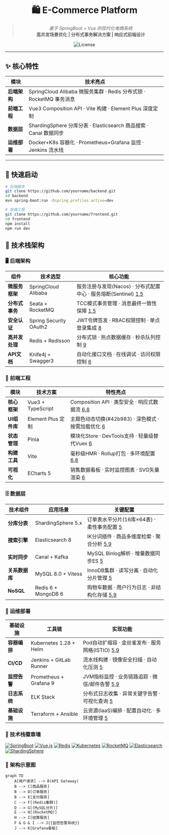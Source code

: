 <div align="center">

# 🛍️ E-Commerce Platform 
> *基于 SpringBoot + Vue 的现代化电商系统*  
> **高并发场景优化 | 分布式事务解决方案 | 响应式前端设计**

![License](https://img.shields.io/badge/license-MIT-ffb02a)

</div>

---

## ✨ 核心特性
| 模块          | 技术亮点                                                                 |
|---------------|--------------------------------------------------------------------------|
| **后端架构**  | SpringCloud Alibaba 微服务集群 · Redis 分布式锁 · RocketMQ 事务消息       |
| **前端工程**  | Vue3 Composition API · Vite 构建 · Element Plus 深度定制                  |
| **数据层**    | ShardingSphere 分库分表 · Elasticsearch 商品搜索 · Canal 数据同步           |
| **运维部署**  | Docker+K8s 容器化 · Prometheus+Grafana 监控 · Jenkins 流水线              |

---



## 🚀 快速启动
```bash
# 后端服务
git clone https://github.com/yourname/backend.git
cd backend
mvn spring-boot:run -Dspring.profiles.active=dev

# 前端工程
git clone https://github.com/yourname/frontend.git
cd frontend
npm install
npm run dev
```

## 🌟 技术栈架构
### 🖥️ **后端架构**
| 组件             | 技术选型                          | 核心功能                                                                 |
|------------------|----------------------------------|--------------------------------------------------------------------------|
| **微服务框架**   | SpringCloud Alibaba             | 服务注册与发现(Nacos) · 分布式配置中心 · 服务熔断(Sentinel) [1,5](@ref)      |
| **分布式事务**   | Seata + RocketMQ                | TCC模式事务管理 · 消息最终一致性保障 [1,5](@ref)                            |
| **安全认证**     | Spring Security OAuth2          | JWT令牌签发 · RBAC权限控制 · 单点登录集成 [8](@ref)                           |
| **高并发处理**   | Redis + Redisson               | 分布式锁 · 热点数据缓存 · 秒杀队列控制 [9](@ref)                               |
| **API文档**      | Knife4j + Swagger3             | 自动化接口文档 · 在线调试 · 访问权限控制 [6](@ref)                             |

### 🎨 **前端工程**
| 模块             | 技术方案                          | 特性亮点                                                                 |
|------------------|----------------------------------|--------------------------------------------------------------------------|
| **核心框架**     | Vue3 + TypeScript               | Composition API · 类型安全 · 响应式数据流 [6,8](@ref)                       |
| **UI组件库**     | Element Plus 定制              | 主题色动态切换(#42b983) · 深色模式 · 按需加载优化 [6](@ref)                    |
| **状态管理**     | Pinia                           | 模块化Store · DevTools支持 · 轻量级替代Vuex [6](@ref)                          |
| **构建工具**     | Vite                            | 毫秒级HMR · Rollup打包 · 多环境配置 [6,8](@ref)                              |
| **可视化**       | ECharts 5                       | 销售数据看板 · 实时监控图表 · SVG矢量渲染 [6](@ref)                            |

### 🗄️ **数据层**
| 技术组件         | 应用场景                          | 关键配置                                                                 |
|------------------|----------------------------------|--------------------------------------------------------------------------|
| **分库分表**     | ShardingSphere 5.x              | 订单表水平分片(16库×64表) · 柔性事务配置 [5](@ref)                            |
| **搜索引擎**     | Elasticsearch 8                 | IK分词插件 · 商品多维度检索 · 聚合分析 [5,9](@ref)                           |
| **实时同步**     | Canal + Kafka                   | MySQL Binlog解析 · 增量数据同步ES [5](@ref)                                   |
| **关系数据库**   | MySQL 8.0 + Vitess              | InnoDB集群 · 读写分离 · 自动化分片管理 [5](@ref)                              |
| **NoSQL**        | Redis 6 + MongoDB 6            | 购物车数据 · 用户行为日志 · 非结构化存储 [5,9](@ref)                         |

### 🚀 **运维部署**
| 基础设施         | 工具链                            | 实现功能                                                                 |
|------------------|----------------------------------|--------------------------------------------------------------------------|
| **容器编排**     | Kubernetes 1.28 + Helm          | Pod自动扩缩容 · 金丝雀发布 · 服务网格(ISTIO) [5,9](@ref)                     |
| **CI/CD**        | Jenkins + GitLab Runner         | 流水线构建 · 镜像安全扫描 · 自动化压测 [5](@ref)                               |
| **监控告警**     | Prometheus + Grafana 9          | JVM指标监控 · 业务链路追踪 · 微信/邮件告警 [5,9](@ref)                      |
| **日志系统**     | ELK Stack                       | 分布式日志收集 · 异常关键字告警 · 可视化查询 [5](@ref)                         |
| **基础设施**     | Terraform + Ansible             | 云资源(IaaS)编排 · 配置自动化 · 多环境管理 [5](@ref)                           |

### 🔗 技术栈徽章墙
[![SpringBoot](https://img.shields.io/badge/SpringBoot-6DB33F?logo=springboot&logoColor=white)]()
[![Vue.js](https://img.shields.io/badge/Vue.js-42b983?logo=vuedotjs&logoColor=white)]()
[![Redis](https://img.shields.io/badge/Redis-DC382D?logo=redis&logoColor=white)]()
[![Kubernetes](https://img.shields.io/badge/Kubernetes-326CE5?logo=kubernetes&logoColor=white)]()
[![RocketMQ](https://img.shields.io/badge/RocketMQ-D77310?logo=apacherocketmq&logoColor=white)]()
[![Elasticsearch](https://img.shields.io/badge/Elasticsearch-005571?logo=elasticsearch)]()
[![ShardingSphere](https://img.shields.io/badge/ShardingSphere-1C1C1C?logo=apache&logoColor=white)]()

### 📐 架构示意图
```mermaid
graph TD
    A[用户请求] --> B(API Gateway)
    B --> C[商品服务]
    B --> D[订单服务]
    B --> E[支付服务]
    C --> F[(Redis集群)]
    D --> G[(MySQL分片)]
    E --> H[(RocketMQ)]
    H --> I[结算服务]
    F & G & I --> J{{监控告警系统}}
    J --> K[Grafana看板]
